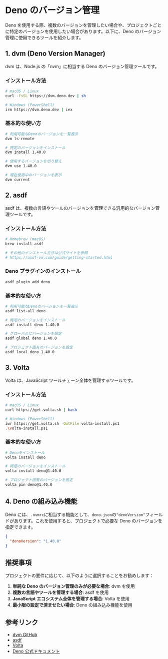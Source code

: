# Deno のバージョン管理

Deno
を使用する際、複数のバージョンを管理したい場合や、プロジェクトごとに特定のバージョンを使用したい場合があります。以下に、Deno
のバージョン管理に使用できるツールを紹介します。

## 1. dvm (Deno Version Manager)

dvm は、Node.js の「nvm」に相当する Deno のバージョン管理ツールです。

### インストール方法

```bash
# macOS / Linux
curl -fsSL https://dvm.deno.dev | sh

# Windows (PowerShell)
irm https://dvm.deno.dev | iex
```

### 基本的な使い方

```bash
# 利用可能なDenoのバージョンを一覧表示
dvm ls-remote

# 特定のバージョンをインストール
dvm install 1.40.0

# 使用するバージョンを切り替え
dvm use 1.40.0

# 現在使用中のバージョンを表示
dvm current
```

## 2. asdf

asdf
は、複数の言語やツールのバージョンを管理できる汎用的なバージョン管理ツールです。

### インストール方法

```bash
# Homebrew (macOS)
brew install asdf

# その他のインストール方法は公式サイトを参照
# https://asdf-vm.com/guide/getting-started.html
```

### Deno プラグインのインストール

```bash
asdf plugin add deno
```

### 基本的な使い方

```bash
# 利用可能なDenoのバージョンを一覧表示
asdf list-all deno

# 特定のバージョンをインストール
asdf install deno 1.40.0

# グローバルにバージョンを設定
asdf global deno 1.40.0

# プロジェクト固有のバージョンを設定
asdf local deno 1.40.0
```

## 3. Volta

Volta は、JavaScript ツールチェーン全体を管理するツールです。

### インストール方法

```bash
# macOS / Linux
curl https://get.volta.sh | bash

# Windows (PowerShell)
iwr https://get.volta.sh -OutFile volta-install.ps1
.\volta-install.ps1
```

### 基本的な使い方

```bash
# Denoをインストール
volta install deno

# 特定のバージョンをインストール
volta install deno@1.40.0

# プロジェクト固有のバージョンを設定
volta pin deno@1.40.0
```

## 4. Deno の組み込み機能

Deno
には、`.nvmrc`に相当する機能として、`deno.json`の`"denoVersion"`フィールドがあります。これを使用すると、プロジェクトで必要な
Deno のバージョンを指定できます。

```json
{
  "denoVersion": "1.40.0"
}
```

## 推奨事項

プロジェクトの要件に応じて、以下のように選択することをお勧めします：

1. **単純な Deno のバージョン管理のみが必要な場合**: dvm を使用
2. **複数の言語やツールを管理する場合**: asdf を使用
3. **JavaScript エコシステム全体を管理する場合**: Volta を使用
4. **最小限の設定で済ませたい場合**: Deno の組み込み機能を使用

## 参考リンク

- [dvm GitHub](https://github.com/justjavac/dvm)
- [asdf](https://asdf-vm.com/)
- [Volta](https://volta.sh/)
- [Deno 公式ドキュメント](https://deno.com/manual)
